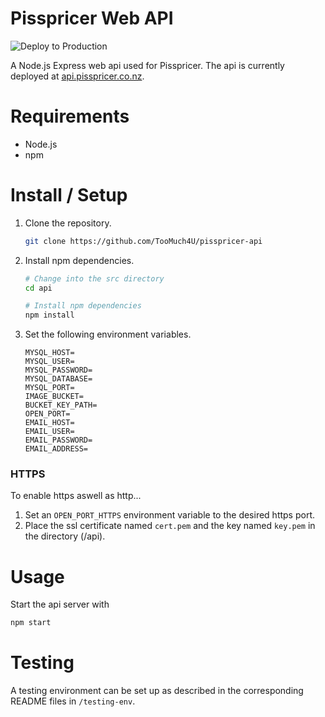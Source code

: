 # Pisspricer Web API
![Deploy to Production](https://github.com/TooMuch4U/pisspricer-api/workflows/Deploy%20to%20production/badge.svg)

A Node.js Express web api used for Pisspricer. 
The api is currently deployed at [api.pisspricer.co.nz](https://api.pisspricer.co.nz).

# Requirements
- Node.js
- npm

# Install / Setup
1. Clone the repository.
	```bash
	git clone https://github.com/TooMuch4U/pisspricer-api
	```
2. Install npm dependencies.
    ```bash
    # Change into the src directory
    cd api
    
    # Install npm dependencies
    npm install
	```
3. Set the following environment variables.
    ```
    MYSQL_HOST=
    MYSQL_USER=
    MYSQL_PASSWORD=
    MYSQL_DATABASE=
    MYSQL_PORT=
    IMAGE_BUCKET=
    BUCKET_KEY_PATH=
    OPEN_PORT=
    EMAIL_HOST=
    EMAIL_USER=
    EMAIL_PASSWORD=
    EMAIL_ADDRESS=
	```
### HTTPS
To enable https aswell as http...
1. Set an `OPEN_PORT_HTTPS` environment variable to the desired https port.
2. Place the ssl certificate named `cert.pem` and the key named `key.pem` in the directory (/api).

# Usage
Start the api server with
```bash
npm start
```

# Testing
A testing environment can be set up as described in the corresponding README files in 
`/testing-env`.

